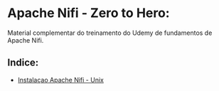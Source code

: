 # Apache Nifi - Zero to Hero:
Material complementar do treinamento do Udemy de fundamentos de Apache Nifi.


## Indice:
* [Instalaçao Apache Nifi - Unix](https://github.com/AnselmoBorges/udemy02/blob/master/passoapasso/instalacao_unix.md)
